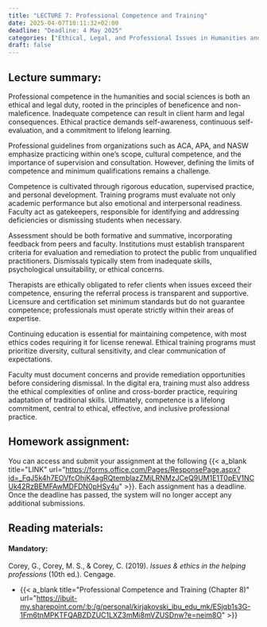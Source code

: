 ```yaml
---
title: "LECTURE 7: Professional Competence and Training"
date: 2025-04-07T10:11:32+02:00
deadline: "Deadline: 4 May 2025"
categories: ["Ethical, Legal, and Professional Issues in Humanities and Social Sciences"]
draft: false
---
```


## Lecture summary:

Professional competence in the humanities and social sciences is both an ethical and legal duty, rooted in the principles of beneficence and non-maleficence. Inadequate competence can result in client harm and legal consequences. Ethical practice demands self-awareness, continuous self-evaluation, and a commitment to lifelong learning.

Professional guidelines from organizations such as ACA, APA, and NASW emphasize practicing within one’s scope, cultural competence, and the importance of supervision and consultation. However, defining the limits of competence and minimum qualifications remains a challenge.

Competence is cultivated through rigorous education, supervised practice, and personal development. Training programs must evaluate not only academic performance but also emotional and interpersonal readiness. Faculty act as gatekeepers, responsible for identifying and addressing deficiencies or dismissing students when necessary.

Assessment should be both formative and summative, incorporating feedback from peers and faculty. Institutions must establish transparent criteria for evaluation and remediation to protect the public from unqualified practitioners. Dismissals typically stem from inadequate skills, psychological unsuitability, or ethical concerns.

Therapists are ethically obligated to refer clients when issues exceed their competence, ensuring the referral process is transparent and supportive. Licensure and certification set minimum standards but do not guarantee competence; professionals must operate strictly within their areas of expertise.

Continuing education is essential for maintaining competence, with most ethics codes requiring it for license renewal. Ethical training programs must prioritize diversity, cultural sensitivity, and clear communication of expectations.

Faculty must document concerns and provide remediation opportunities before considering dismissal. In the digital era, training must also address the ethical complexities of online and cross-border practice, requiring adaptation of traditional skills. Ultimately, competence is a lifelong commitment, central to ethical, effective, and inclusive professional practice.

## Homework assignment:

You can access and submit your assignment at the following {{< a_blank title="LINK" url="https://forms.office.com/Pages/ResponsePage.aspx?id=_FqJ5k4h7EOVfcOhjK4agRQtemblazZMjLRNMzJCeQ9UM1E1T0pEV1NCUk42RzBEMFAwMDFDN0pHSy4u" >}}. Each assignment has a deadline. Once the deadline has passed, the system will no longer accept any additional submissions.

## Reading materials:

#### Mandatory:

Corey, G., Corey, M. S., & Corey, C. (2019). *Issues & ethics in the helping professions* (10th ed.). Cengage.

* {{< a_blank title="Professional Competence and Training (Chapter 8)" url="https://ibuit-my.sharepoint.com/:b:/g/personal/kirjakovski_ibu_edu_mk/ESjqb1s3G-1Fm6tnMPKTFQABZDZUC1LXZ3mMi8mVZUSDnw?e=neim8O" >}}